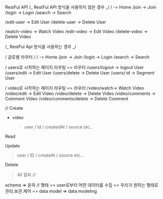 RestFul API
/_ RestFul API 방식을 사용하지 않은 경우 _/
/ -> Home
/join -> Join
/login -> Login
/search -> Search

/edit-user -> Edit User
/delete-user -> Delete User

/watch-video -> Watch Video
/edit-video -> Edit Video
/delete-video -> Delete Video

/_ RestFul ApI 방식을 사용하는 경우 _/

/ 글로벌 라우터 /
/ -> Home
/join -> Join
/login -> Login
/search -> Search

/ users로 시작하는 페이지 라우팅 => 라우터
/users/logout -> logout User
/users/edit -> Edit User
/users/delete -> Delete User
/users/:id -> Segment User

/ video로 시작하는 페이지 라우팅 => 라우터
/video/watch-> Watch Video
/video/edit -> Edit Video
/video/delete -> Delete Video
/video/comments -> Comment Video
/video/comments/delete -> Delete Comment

//
Create

- video
  > user / Id / createdAt / source stc...

Read

Update

> user / ID / createAt / source etc...

Delete

> All
> 탈퇴 //

schema => 윤곽 // 형태
=> user로부터 어떤 데이터를 수집 => 우리가 원하는 형태로 관리.보관.제어
=> data model => data modeling

<!-- [
  {
    id: "rlawjdgk
    source: ".mp4
    ....
  },
  {
    id: "rlawjdgk
    source: ".mp4
    ....
  },
  {
    id: "rlawjdgk
    source: ".mp4
    ....
  },
] -->
